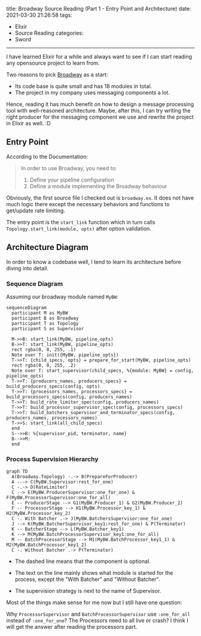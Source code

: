 title: Broadway Source Reading (Part 1 - Entry Point and Architecture)
date: 2021-03-30 21:26:58
tags:
  - Elixir
  - Source Reading
categories:
  - Sword
---

[Broadway]: https://hexdocs.pm/broadway/Broadway.html

I have learned Elixir for a while and always want to see if I can start reading any opensource project to learn from.  

Two reasons to pick [Broadway][] as a start:  

* Its code base is quite small and has 18 modules in total.  
* The project in my company uses messaging components a lot.  

Hence, reading it has much benefit on how to design a message processing tool with well-reasoned architecture.  Maybe, after this, I can try writing the right producer for the messaging component we use and rewrite the project in Elixir as well. :D


## Entry Point

According to the Documentation:

>In order to use Broadway, you need to:
>
>1. Define your pipeline configuration
>2. Define a module implementing the Broadway behaviour

Obviously, the first source file I checked out is `broadway.ex`.  It does not have much logic there except the necessary behaviors and functions to get/update rate limiting.

The entry point is the `start_link` function which in turn calls `Topology.start_link(module, opts)` after option validation.


## Architecture Diagram

In order to know a codebase well, I tend to learn its architecture before diving into detail.  

### Sequence Diagram

Assuming our broadway module named `MyBW`:  

```mermaid
sequenceDiagram
  participant M as MyBW
  participant B as Broadway
  participant T as Topology
  participant S as Supervisor

  M->>B: start_link(MyBW, pipeline_opts)
  B->>T: start_link(MyBW, pipeline_opts)
  rect rgba(0, 0, 255, .1)
  Note over T: init({MyBW, pipeline_opts})
  T->>T: {child_specs, opts} = prepare_for_start(MyBW, pipeline_opts)
  rect rgba(0, 0, 255, .2)
  Note over T: start_supervisor(child_specs, %{module: MyBW} = config, pipeline_opts)
  T->>T: {producers_names, producers_specs} = build_producers_specs(config, opts)
  T->>T: {processors_names, processors_specs} = build_processors_specs(config, producers_names)
  T->>T: build_rate_limiter_spec(config, producers_names)
  T->>T: build_processor_supervisor_spec(config, processors_specs)
  T->>T: build_batchers_supervisor_and_terminator_specs(config, producers_names, processors_names)
  T->>S: start_link(all_child_specs)
  end
  S-->>B: %{supervisor_pid, terminator, name}
  B-->>M: 
  end
```

### Process Supervision Hierarchy

```mermaid
graph TD
  A(Broadway.Topology) -.-> B(PrepareForProducer)
  A ---> C(MyBW.Supervisor:rest_for_one)
  C -.-> D(RateLimiter)
  C --> E(MyBW.ProducerSupervisor:one_for_one) & F(MyBW.ProcessorSupervisor:one_for_all)
  E -- ProducerStage --> G1(MyBW.Producer_1) & G2(MyBW.Producer_2)
  F -- ProcessorStage --> H1(MyBW.Processor_key_1) & H2(MyBW.Processor_key_2)
  C -. With Batcher .-> J(MyBW.BatchersSupervisor:one_for_one)
  J --> K(MyBW.BatcherSupervisor_key1:rest_for_one) & P(Terminator)
  K -- BatcherStage --> L(MyBW.Batcher_key1)
  K --> M(MyBW.BatchProcessorSupervisor_key1:one_for_all)
  M -- BatchProcessorStage --> M1(MyBW.BatchProcessor_key1_1) & M2(MyBW.BatchProcessor_key1_2)
  C -. Without Batcher .-> P(Terminator)
```

* The dashed line means that the component is optional.  

* The text on the line mainly shows what module is started for the process, except the "With Batcher" and "Without Batcher".  

* The supervision strategy is next to the name of Supervisor.  

Most of the things make sense for me now but I still have one question:

Why `ProcessorSupervisor` and `BatchProcessorSupervisor` use `:one_for_all` instead of `:one_for_one`?  The Processors need to all live or crash?  I think I will get the answer after reading the processors part.

